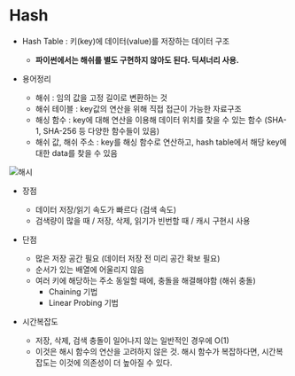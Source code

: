 # Hash

- Hash Table : 키(key)에 데이터(value)를 저장하는 데이터 구조

  - **파이썬에서는 해쉬를 별도 구현하지 않아도 된다. 딕셔너리 사용.**

- 용어정리
  - 해쉬 : 임의 값을 고정 길이로 변환하는 것
  - 해쉬 테이블 : key값의 연산을 위해 직접 접근이 가능한 자료구조
  - 해싱 함수 : key에 대해 연산을 이용해 데이터 위치를 찾을 수 있는 함수 (SHA-1, SHA-256 등 다양한 함수들이 있음)
  - 해쉬 값, 해쉬 주소 : key를 해싱 함수로 연산하고, hash table에서 해당 key에 대한 data를 찾을 수 있음

![해시](https://img1.daumcdn.net/thumb/R800x0/?scode=mtistory2&fname=https%3A%2F%2Ft1.daumcdn.net%2Fcfile%2Ftistory%2F272FB9495592CDA30B)

- 장점
  - 데이터 저장/읽기 속도가 빠르다 (검색 속도)
  - 검색량이 많을 때 / 저장, 삭제, 읽기가 빈번할 때 / 캐시 구현시 사용
- 단점

  - 많은 저장 공간 필요 (데이터 저장 전 미리 공간 확보 필요)
  - 순서가 있는 배열에 어울리지 않음
  - 여러 키에 해당하는 주소 동일할 때에, 충돌을 해결해야함 (해쉬 충돌)
    - Chaining 기법
    - Linear Probing 기법

- 시간복잡도
  - 저장, 삭제, 검색 충돌이 일어나지 않는 일반적인 경우에 O(1)
  - 이것은 해시 함수의 연산을 고려하지 않은 것. 해시 함수가 복잡하다면, 시간복잡도는 이것에 의존성이 더 높아질 수 있다.
